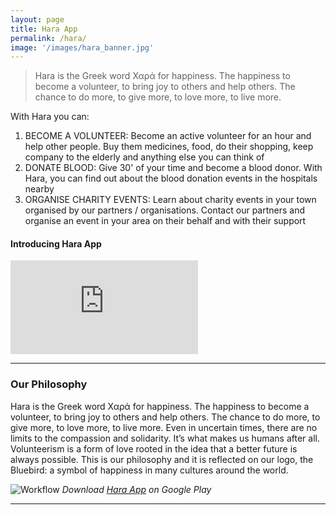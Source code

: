 ```yaml
---
layout: page
title: Hara App
permalink: /hara/
image: '/images/hara_banner.jpg'
---
```


> Hara is the Greek word Χαρά for happiness. The happiness to become a volunteer, to bring joy to others and help others. The chance to do more, to give more, to love more, to live more.

With Hara you can:
1. BECOME A VOLUNTEER: Become an active volunteer for an hour and help other people. Buy them medicines, food, do their shopping, keep company to the elderly and anything else you can think of
2. DONATE BLOOD: Give 30' of your time and become a blood donor. With Hara, you can find out about the blood donation events in the hospitals nearby
3. ORGANISE CHARITY EVENTS: Learn about charity events in your town organised by our partners / organisations. Contact our partners and organise an event in your area on their behalf and with their support

#### Introducing Hara App

<p><iframe src="https://www.youtube.com/embed/LU8e0OLLNIQ" frameborder="0" allowfullscreen></iframe></p>

***

### Our Philosophy
Hara is the Greek word Χαρά for happiness. The happiness to become a volunteer, to bring joy to others and help others. The chance to do more, to give more, to love more, to live more. Even in uncertain times, there are no limits to the compassion and solidarity. It’s what makes us humans after all. Volunteerism is a form of love rooted in the idea that a better future is always possible. This is our philosophy and it is reflected on our logo, the Bluebird: a symbol of happiness in many cultures around the world.

![Workflow]({{site.baseurl}}/images/google.jpg)
*Download [Hara App](https://play.google.com/store/apps/details?id=com.barmpas.hara) on Google Play*


***
